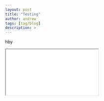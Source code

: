 ```yaml
---
layout: post
title: "Testing"
author: andrew
tags: [tag/blog]
description: >
---
```

hby

<iframe src="/javascripts/box.js" marginwidth="0" marginheight="0" scrolling="no"></iframe>



